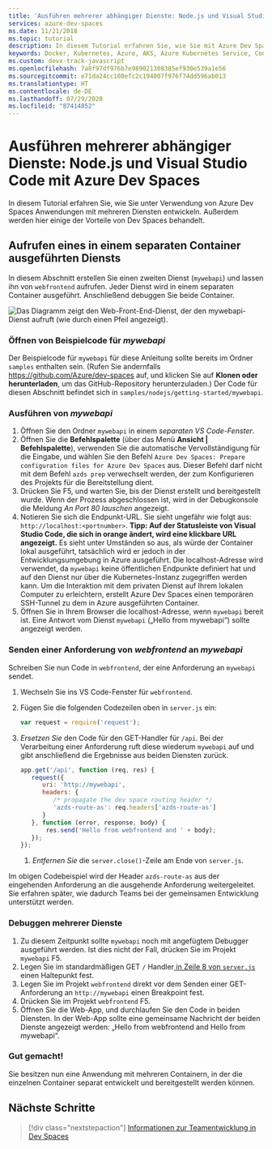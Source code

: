 ```yaml
---
title: 'Ausführen mehrerer abhängiger Dienste: Node.js und Visual Studio Code'
services: azure-dev-spaces
ms.date: 11/21/2018
ms.topic: tutorial
description: In diesem Tutorial erfahren Sie, wie Sie mit Azure Dev Spaces und Visual Studio Code eine Node.js-Anwendung mit mehreren Diensten in Azure Kubernetes Service debuggen.
keywords: Docker, Kubernetes, Azure, AKS, Azure Kubernetes Service, Container, Helm, Service Mesh, Service Mesh-Routing, kubectl, k8s
ms.custom: devx-track-javascript
ms.openlocfilehash: 7a8f97df976b7e989021308385ef930e539a1e56
ms.sourcegitcommit: e71da24cc108efc2c194007f976f74dd596ab013
ms.translationtype: HT
ms.contentlocale: de-DE
ms.lasthandoff: 07/29/2020
ms.locfileid: "87414852"
---
```

# <a name="running-multiple-dependent-services-nodejs-and-visual-studio-code-with-azure-dev-spaces"></a>Ausführen mehrerer abhängiger Dienste: Node.js und Visual Studio Code mit Azure Dev Spaces

In diesem Tutorial erfahren Sie, wie Sie unter Verwendung von Azure Dev Spaces Anwendungen mit mehreren Diensten entwickeln. Außerdem werden hier einige der Vorteile von Dev Spaces behandelt.

## <a name="call-a-service-running-in-a-separate-container"></a>Aufrufen eines in einem separaten Container ausgeführten Diensts

In diesem Abschnitt erstellen Sie einen zweiten Dienst (`mywebapi`) und lassen ihn von `webfrontend` aufrufen. Jeder Dienst wird in einem separaten Container ausgeführt. Anschließend debuggen Sie beide Container.

![Das Diagramm zeigt den Web-Front-End-Dienst, der den mywebapi-Dienst aufruft (wie durch einen Pfeil angezeigt).](media/common/multi-container.png)

### <a name="open-sample-code-for-mywebapi"></a>Öffnen von Beispielcode für *mywebapi*
Der Beispielcode für `mywebapi` für diese Anleitung sollte bereits im Ordner `samples` enthalten sein. (Rufen Sie andernfalls https://github.com/Azure/dev-spaces auf, und klicken Sie auf **Klonen oder herunterladen**, um das GitHub-Repository herunterzuladen.) Der Code für diesen Abschnitt befindet sich in `samples/nodejs/getting-started/mywebapi`.

### <a name="run-mywebapi"></a>Ausführen von *mywebapi*
1. Öffnen Sie den Ordner `mywebapi` in einem *separaten VS Code-Fenster*.
1. Öffnen Sie die **Befehlspalette** (über das Menü **Ansicht | Befehlspalette**), verwenden Sie die automatische Vervollständigung für die Eingabe, und wählen Sie den Befehl `Azure Dev Spaces: Prepare configuration files for Azure Dev Spaces` aus. Dieser Befehl darf nicht mit dem Befehl `azds prep` verwechselt werden, der zum Konfigurieren des Projekts für die Bereitstellung dient.
1. Drücken Sie F5, und warten Sie, bis der Dienst erstellt und bereitgestellt wurde. Wenn der Prozess abgeschlossen ist, wird in der Debugkonsole die Meldung *An Port 80 lauschen* angezeigt.
1. Notieren Sie sich die Endpunkt-URL. Sie sieht ungefähr wie folgt aus: `http://localhost:<portnumber>`. **Tipp: Auf der Statusleiste von Visual Studio Code, die sich in orange ändert, wird eine klickbare URL angezeigt.** Es sieht unter Umständen so aus, als würde der Container lokal ausgeführt, tatsächlich wird er jedoch in der Entwicklungsumgebung in Azure ausgeführt. Die localhost-Adresse wird verwendet, da `mywebapi` keine öffentlichen Endpunkte definiert hat und auf den Dienst nur über die Kubernetes-Instanz zugegriffen werden kann. Um die Interaktion mit dem privaten Dienst auf Ihrem lokalen Computer zu erleichtern, erstellt Azure Dev Spaces einen temporären SSH-Tunnel zu dem in Azure ausgeführten Container.
1. Öffnen Sie in Ihrem Browser die localhost-Adresse, wenn `mywebapi` bereit ist. Eine Antwort vom Dienst `mywebapi` („Hello from mywebapi“) sollte angezeigt werden.


### <a name="make-a-request-from-webfrontend-to-mywebapi"></a>Senden einer Anforderung von *webfrontend* an *mywebapi*
Schreiben Sie nun Code in `webfrontend`, der eine Anforderung an `mywebapi` sendet.
1. Wechseln Sie ins VS Code-Fenster für `webfrontend`.
1. Fügen Sie die folgenden Codezeilen oben in `server.js` ein:
    ```javascript
    var request = require('request');
    ```

3. *Ersetzen Sie* den Code für den GET-Handler für `/api`. Bei der Verarbeitung einer Anforderung ruft diese wiederum `mywebapi` auf und gibt anschließend die Ergebnisse aus beiden Diensten zurück.

    ```javascript
    app.get('/api', function (req, res) {
       request({
          uri: 'http://mywebapi',
          headers: {
             /* propagate the dev space routing header */
             'azds-route-as': req.headers['azds-route-as']
          }
       }, function (error, response, body) {
           res.send('Hello from webfrontend and ' + body);
       });
    });
    ```
   1. *Entfernen Sie* die `server.close()`-Zeile am Ende von `server.js`.

Im obigen Codebeispiel wird der Header `azds-route-as` aus der eingehenden Anforderung an die ausgehende Anforderung weitergeleitet. Sie erfahren später, wie dadurch Teams bei der gemeinsamen Entwicklung unterstützt werden.

### <a name="debug-across-multiple-services"></a>Debuggen mehrerer Dienste
1. Zu diesem Zeitpunkt sollte `mywebapi` noch mit angefügtem Debugger ausgeführt werden. Ist dies nicht der Fall, drücken Sie im Projekt `mywebapi` F5.
1. Legen Sie im standardmäßigen GET `/` Handler[ in Zeile 8 von `server.js`](https://github.com/Azure/dev-spaces/blob/master/samples/nodejs/getting-started/mywebapi/server.js#L8) einen Haltepunkt fest.
1. Legen Sie im Projekt `webfrontend` direkt vor dem Senden einer GET-Anforderung an `http://mywebapi` einen Breakpoint fest.
1. Drücken Sie im Projekt `webfrontend` F5.
1. Öffnen Sie die Web-App, und durchlaufen Sie den Code in beiden Diensten. In der Web-App sollte eine gemeinsame Nachricht der beiden Dienste angezeigt werden: „Hello from webfrontend and Hello from mywebapi“.

### <a name="well-done"></a>Gut gemacht!
Sie besitzen nun eine Anwendung mit mehreren Containern, in der die einzelnen Container separat entwickelt und bereitgestellt werden können.

## <a name="next-steps"></a>Nächste Schritte

> [!div class="nextstepaction"]
> [Informationen zur Teamentwicklung in Dev Spaces](team-development-nodejs.md)
